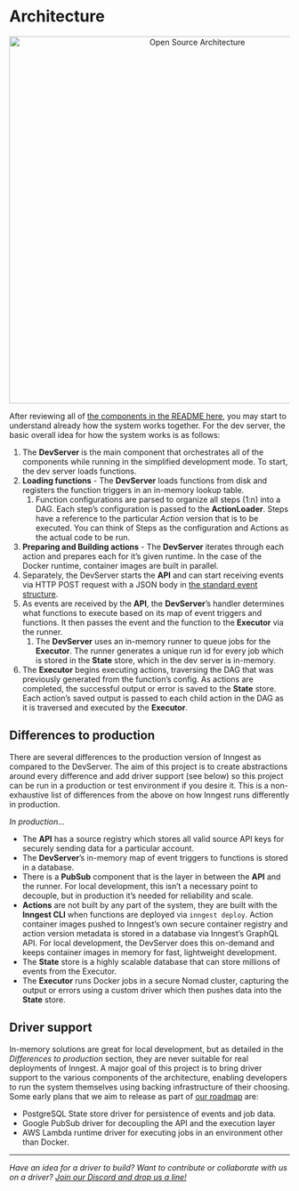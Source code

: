 # Architecture

<p align="center">
  <img src="https://user-images.githubusercontent.com/306177/172649986-1b3486e8-b848-4b21-bf39-2ca6faf0f933.jpeg" alt="Open Source Architecture" width="660" />
</p>

After reviewing all of [the components in the README here](../README.md), you may start to understand already how the system works together. For the dev server, the basic overall idea for how the system works is as follows:

1. The **DevServer** is the main component that orchestrates all of the components while running in the simplified development mode. To start, the dev server loads functions.
2. **Loading functions** - The **DevServer** loads functions from disk and registers the function triggers in an in-memory lookup table.
   1. Function configurations are parsed to organize all steps (1:n) into a DAG. Each step’s configuration is passed to the **ActionLoader**. Steps have a reference to the particular _Action_ version that is to be executed. You can think of Steps as the configuration and Actions as the actual code to be run.
3. **Preparing and Building actions** - The **DevServer** iterates through each action and prepares each for it’s given runtime. In the case of the Docker runtime, container images are built in parallel.
4. Separately, the DevServer starts the **API** and can start receiving events via HTTP POST request with a JSON body in [the standard event structure](https://www.inngest.com/docs/event-format-and-structure).
5. As events are received by the **API**, the **DevServer**’s handler determines what functions to execute based on its map of event triggers and functions. It then passes the event and the function to the **Executor** via the runner.
   1. The **DevServer** uses an in-memory runner to queue jobs for the **Executor**. The runner generates a unique run id for every job which is stored in the **State** store, which in the dev server is in-memory.
6. The **Executor** begins executing actions, traversing the DAG that was previously generated from the function’s config. As actions are completed, the successful output or error is saved to the **State** store. Each action’s saved output is passed to each child action in the DAG as it is traversed and executed by the **Executor**.

## Differences to production

There are several differences to the production version of Inngest as compared to the DevServer. The aim of this project is to create abstractions around every difference and add driver support (see below) so this project can be run in a production or test environment if you desire it. This is a non-exhaustive list of differences from the above on how Inngest runs differently in production.

_In production…_

- The **API** has a source registry which stores all valid source API keys for securely sending data for a particular account.
- The **DevServer**’s in-memory map of event triggers to functions is stored in a database.
- There is a **PubSub** component that is the layer in between the **API** and the runner. For local development, this isn’t a necessary point to decouple, but in production it’s needed for reliability and scale.
- **Actions** are not built by any part of the system, they are built with the **Inngest CLI** when functions are deployed via `inngest deploy`. Action container images pushed to Inngest’s own secure container registry and action version metadata is stored in a database via Inngest’s GraphQL API. For local development, the DevServer does this on-demand and keeps container images in memory for fast, lightweight development.
- The **State** store is a highly scalable database that can store millions of events from the Executor.
- The **Executor** runs Docker jobs in a secure Nomad cluster, capturing the output or errors using a custom driver which then pushes data into the **State** store.

## Driver support

In-memory solutions are great for local development, but as detailed in the _Differences to production_ section, they are never suitable for real deployments of Inngest. A major goal of this project is to bring driver support to the various components of the architecture, enabling developers to run the system themselves using backing infrastructure of their choosing. Some early plans that we aim to release as part of [our roadmap](https://github.com/orgs/inngest/projects/1) are:

- PostgreSQL State store driver for persistence of events and job data.
- Google PubSub driver for decoupling the API and the execution layer
- AWS Lambda runtime driver for executing jobs in an environment other than Docker.

---

_Have an idea for a driver to build? Want to contribute or collaborate with us on a driver? [Join our Discord and drop us a line!](https://www.inngest.com/discord)_

